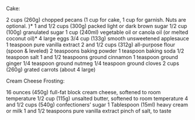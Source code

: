 Cake:

2 cups (260g) chopped pecans (1 cup for cake, 1 cup for garnish. Nuts are optional. )*
1 and 1/2 cups (300g) packed light or dark brown sugar
1/2 cup (100g) granulated sugar
1 cup (240ml) vegetable oil or canola oil (or melted coconut oil)*
4 large eggs
3/4 cup (133g) smooth unsweetened applesauce
1 teaspoon pure vanilla extract
2 and 1/2 cups (312g) all-purpose flour (spoon & leveled)
2 teaspoons baking powder
1 teaspoon baking soda
1/2 teaspoon salt
1 and 1/2 teaspoons ground cinnamon
1 teaspoon ground ginger
1/4 teaspoon ground nutmeg
1/4 teaspoon ground cloves
2 cups (260g) grated carrots (about 4 large)

Cream Cheese Frosting:

16 ounces (450g) full-fat block cream cheese, softened to room temperature
1/2 cup (115g) unsalted butter, softened to room temperature
4 and 1/2 cups (540g) confectioners’ sugar
1 Tablespoon (15ml) heavy cream or milk
1 and 1/2 teaspoons pure vanilla extract
pinch of salt, to taste
